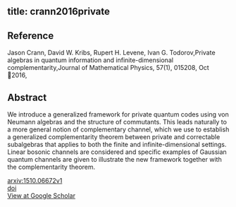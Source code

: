 title: crann2016private
---


## Reference

Jason Crann, David W. Kribs, Rupert H. Levene, Ivan G. Todorov,Private algebras in quantum information and infinite-dimensional complementarity,Journal of Mathematical Physics, 57(1), 015208, Oct 2016,

## Abstract 
  We introduce a generalized framework for private quantum codes using von
Neumann algebras and the structure of commutants. This leads naturally to a
more general notion of complementary channel, which we use to establish a
generalized complementarity theorem between private and correctable subalgebras
that applies to both the finite and infinite-dimensional settings. Linear
bosonic channels are considered and specific examples of Gaussian quantum
channels are given to illustrate the new framework together with the
complementarity theorem.

    

[arxiv:1510.06672v1](https://arxiv.org/abs/1510.06672v1)     
[doi](https://doi.org/10.1063/1.4935399)    
[View at Google Scholar](https://scholar.google.com/scholar_lookup?arxiv_id=1510.06672)    
